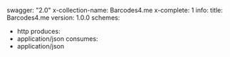 swagger: "2.0"
x-collection-name: Barcodes4.me
x-complete: 1
info:
  title: Barcodes4.me
  version: 1.0.0
schemes:
- http
produces:
- application/json
consumes:
- application/json